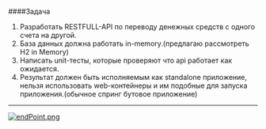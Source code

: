####Задача
1. Разработать RESTFULL-API по переводу денежных средств с одного счета на другой.
2. База данных должна работать in-memory.(предлагаю рассмотреть H2 in Memory)
3. Написать unit-тесты, которые проверяют что api работает как ожидается.
4. Результат должен быть исполняемым как standalone приложение, нельзя использовать web-контейнеры и им подобные для запуска приложения.(обычное спринг бутовое приложение)

---

[![endPoint.png](https://i.postimg.cc/4NVD2bWy/endPoint.png)](https://postimg.cc/D8fp8sk3)